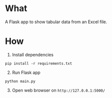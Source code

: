 What
====

A Flask app to show tabular data from an Excel file.

How
===

1. Install dependencies

```
pip install -r requirements.txt
```

2. Run Flask app

```
python main.py
```

3. Open web browser on `http://127.0.0.1:5000/ `

